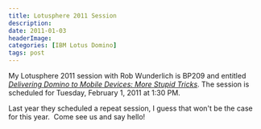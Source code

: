 ```yaml
---
title: Lotusphere 2011 Session
description: 
date: 2011-01-03
headerImage: 
categories: [IBM Lotus Domino]
tags: post
---
```


My Lotusphere 2011 session with Rob Wunderlich is BP209 and entitled [_Delivering Domino to Mobile Devices: More Stupid Tricks_](https://www-950.ibm.com/events/wwe/lotus/lsph2011.nsf/sessionabstract?openform&sessionid=BP209). The session is scheduled for Tuesday, February 1, 2011 at 1:30 PM. 

Last year they scheduled a repeat session, I guess that won't be the case for this year.  Come see us and say hello!